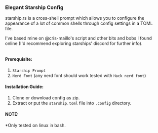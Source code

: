 ### Elegant Starship Config
starship.rs is a cross-shell prompt which allows you to configure the appearance of a lot of common shells through config settings in a TOML file.

I've based mine on @cris-maillo's script and other bits and bobs I found online (I'd recommend exploring starships' discord for further info).

<img src="https://i.imghippo.com/files/1NXrO1722750035.png" alt="" border="0">

#### Prerequisite:
1. `Starship Prompt`
2. `Nerd Font` (any nerd font should work tested with `Hack nerd font`)

#### Installation Guide:
1. Clone or download config as zip.
2. Extract or put the `starship.toml` file into `.config` directory.

#### NOTE:
*Only tested on linux in bash.
